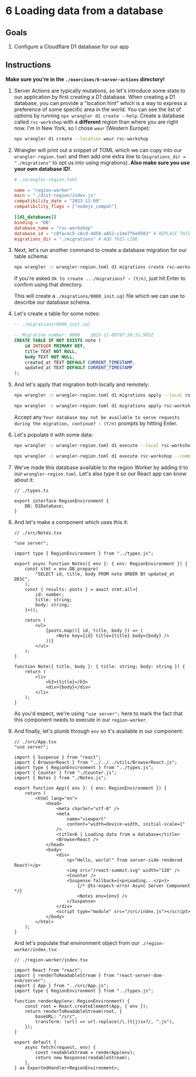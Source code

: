 # 6 Loading data from a database

## Goals

1. Configure a Cloudflare D1 database for our app

## Instructions

**Make sure you're in the `./exercises/6-server-actions` directory!**

1.  Server Actions are typically mutations, so let's introduce some state to our application by first creating a D1 database. When creating a D1 database, you can provide a "location hint" which is a way to express a preference of some specific area in the world. You can see the list of options by running `npx wrangler d1 create --help`. Create a database called `rsc-workshop` with a **different** region than where you are right now. I'm in New York, so I chose `weur` (Western Europe):

    ```sh
    npx wrangler d1 create --location weur rsc-workshop
    ```

1.  Wrangler will print out a snippet of TOML which we can copy into our `wrangler-region.toml` and then add one extra line to (`migrations_dir = "./migrations"` to opt us into using migrations). **Also make sure you use your own database ID!**.

    ```toml
    # ./wrangler-region.toml

    name = "region-worker"
    main = "./dist-region/index.js"
    compatibility_date = "2023-11-09"
    compatibility_flags = ["nodejs_compat"]

    [[d1_databases]]
    binding = "DB"
    database_name = "rsc-workshop"
    database_id = "c8fac4c5-c6cd-4d58-a852-c14e7f6e9503" # REPLACE THIS WITH YOUR ID!
    migrations_dir = "./migrations" # ADD THIS LINE
    ```

1.  Next, let's run another command to create a database migration for our table schema:

    ```sh
    npx wrangler -c wrangler-region.toml d1 migrations create rsc-workshop init
    ```

    If you're asked `Ok to create .../migrations? › (Y/n)`, just hit Enter to confirm using that directory.

    This will create a `./migrations/0000_init.sql` file which we can use to describe our database schema.

1.  Let's create a table for some notes:

    ```sql
    -- ./migrations/0000_init.sql

    -- Migration number: 0000 	 2023-11-09T07:38:31.903Z
    CREATE TABLE IF NOT EXISTS note (
    	id INTEGER PRIMARY KEY,
    	title TEXT NOT NULL,
    	body TEXT NOT NULL,
    	created_at TEXT DEFAULT CURRENT_TIMESTAMP,
    	updated_at TEXT DEFAULT CURRENT_TIMESTAMP
    );
    ```

1.  And let's apply that migration both locally and remotely:

    ```sh
    npx wrangler -c wrangler-region.toml d1 migrations apply --local rsc-workshop
    ```

    ```sh
    npx wrangler -c wrangler-region.toml d1 migrations apply rsc-workshop
    ```

    Accept any `Your database may not be available to serve requests during the migration, continue? › (Y/n)` prompts by hitting Enter.

1.  Let's populate it with some data:

    ```sh
    npx wrangler -c wrangler-region.toml d1 execute --local rsc-workshop --command "INSERT INTO note (title, body) VALUES ('Hello, world!', 'Today is November 14'), ('I discovered time travel!', 'Today is November 15');"
    ```

    ```sh
    npx wrangler -c wrangler-region.toml d1 execute rsc-workshop --command "INSERT INTO note (title, body) VALUES ('Hello, world!', 'Today is November 14'), ('I discovered time travel!', 'Today is November 15');"
    ```

1.  We've made this database available to the region Worker by adding it to our `wrangler-region.toml`. Let's also type it so our React app can know about it:

    ```tsx
    // ./types.ts

    export interface RegionEnvironment {
    	DB: D1Database;
    }
    ```

1.  And let's make a component which uses this it:

    ```tsx
    // ./src/Notes.tsx

    "use server";

    import type { RegionEnvironment } from "../types.js";

    export async function Notes({ env }: { env: RegionEnvironment }) {
    	const stmt = env.DB.prepare(
    		"SELECT id, title, body FROM note ORDER BY updated_at DESC",
    	);
    	const { results: posts } = await stmt.all<{
    		id: number;
    		title: string;
    		body: string;
    	}>();

    	return (
    		<ul>
    			{posts.map(({ id, title, body }) => (
    				<Note key={id} title={title} body={body} />
    			))}
    		</ul>
    	);
    }

    function Note({ title, body }: { title: string; body: string }) {
    	return (
    		<li>
    			<h3>{title}</h3>
    			<div>{body}</div>
    		</li>
    	);
    }
    ```

    As you'd expect, we're using `"use server";` here to mark the fact that this component needs to execute in our `region-worker`.

1.  And finally, let's plumb through `env` so it's available in our component:

    ```tsx
    // ./src/App.tsx
    "use server";

    import { Suspense } from "react";
    import { BrowserReact } from "../../../utils/BrowserReact.js";
    import type { RegionEnvironment } from "../types.js";
    import { Counter } from "./Counter.js";
    import { Notes } from "./Notes.js";

    export function App({ env }: { env: RegionEnvironment }) {
    	return (
    		<html lang="en">
    			<head>
    				<meta charSet="utf-8" />
    				<meta
    					name="viewport"
    					content="width=device-width, initial-scale=1"
    				/>
    				<title>6 | Loading data from a database</title>
    				<BrowserReact />
    			</head>
    			<body>
    				<div>
    					<p>"Hello, world!" from server-side rendered React!</p>
    					<img src="/react-summit.svg" width="128" />
    					<Counter />
    					<Suspense fallback={<p>Loading...</p>}>
    						{/* @ts-expect-error Async Server Component */}
    						<Notes env={env} />
    					</Suspense>
    				</div>
    				<script type="module" src="/src/index.js"></script>
    			</body>
    		</html>
    	);
    }
    ```

    And let's populate that environment object from our `./region-worker/index.tsx`:

    ```tsx
    // ./region-worker/index.tsx

    import React from "react";
    import { renderToReadableStream } from "react-server-dom-esm/server";
    import { App } from "../src/App.js";
    import type { RegionEnvironment } from "../types.js";

    function renderApp(env: RegionEnvironment) {
    	const root = React.createElement(App, { env });
    	return renderToReadableStream(root, {
    		baseURL: "/src",
    		transform: (url) => url.replace(/\.(t|j)sx?/, ".js"),
    	});
    }

    export default {
    	async fetch(request, env) {
    		const readableStream = renderApp(env);
    		return new Response(readableStream);
    	},
    } as ExportedHandler<RegionEnvironment>;
    ```
